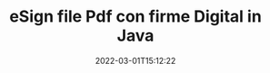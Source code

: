 ---
############################# Static ############################
layout: "auto-gen-signature"
date: 2022-03-01T15:12:22
draft: false
operation: Sign
signaturetype: Digital
fileformat: Pdf
productName: Java
lang: it
productCode: java
otherformats: pdf doc docx docm dot dotx odt ott xls xlsx xlsm xlsb ods ots xltx xltm pptx pptm
breadcrumb: Put Digital signature on Pdf for Java

############################# Head ############################
head_title: "Aggiunta di firme elettroniche digitali al file Pdf con Java"
head_description: "Inserisci la firma digitale sul file Pdf per Java utilizzando poche righe di codice. Usa l'API per la firma dei documenti di GroupDocs per firmare decine di formati di file."

############################# Header ############################
title: "eSign file Pdf con firme Digital in Java"
description: "Come aggiungere la firma Digital con poche righe di codice Java"
bg_image: "https://cms.admin.containerize.com/templates/aspose/App_Themes/V3/images/bg/header1.png"
bg_overlay: false
button:
    enable: true

############################# SubMenu ############################
submenu:
    enable: true

    left:
        img_alt: "GroupDocs.Signature for Java"
        image: "https://cms.admin.containerize.com/templates/groupdocs/images/product-logos/90x90-noborder/groupdocs-signature-java.png"
        product: "GroupDocs.Signature"
        platform: "Java"



############################# About ############################
about:
    enable: true
    title: "Informazioni su GroupDocs.Signature for Java API delle firme digitali"
    content: |
        [GroupDocs.Signature for Java](https://products.groupdocs.com/signature/java/) è un'API popolare per la firma di documenti con firme elettroniche digitali, con certificati digitali. Per le firme digitali API utilizza i file di certificato PFX per firmare documenti con chiavi private e pubbliche protette da password. Le firme digitali possono essere utilizzate per certificare documenti aziendali con una pagina particolare PDF eSign, certificare interi documenti di Microsoft Office come Word, Excel, file Powerpoint e documenti Open Office. I clienti possono facilmente manipolare le firme come modificarle, rimuoverle o modificarle. L'API fornisce un modo per cercare e verificare le firme. Inoltre, vengono fornite molte abilità per la personalizzazione delle firme.
    

############################# Steps ############################
steps:
    enable: true
    title_left: "Passaggi per firmare Pdf con Digital in Java"
    content_left: |
        [GroupDocs.Signature for Java](https://products.groupdocs.com/signature/java/) offre la possibilità di firmare documenti Pdf con firme Digital in modo rapido e semplice.
        
        * Crea un'istanza della classe Signature che fornisce il file Pdf che dovrebbe firmare come percorso o flusso di memoria
        * Crea un'istanza della classe SignOptions e imposta tutti i dati richiesti.
        * Richiama il metodo Signature.Sign() passando il file di output Pdf o il flusso di memoria

    title_right: " Requisiti di sistema"
    content_right: |
        GroupDocs.Signature for Java sono supportati su tutte le principali piattaforme e sistemi operativi. Prima di eseguire il codice seguente, assicurati di avere i seguenti prerequisiti installati sul tuo sistema.

        * Sistemi operativi: Microsoft Windows, Linux, MacOS
        * Ambienti di sviluppo: NetBeans, Intellij IDEA, Eclipse, etc.
        * Java runtime: J2SE 6.0 and above
        * Ricevi l'ultimo GroupDocs.Signature for Java da [Maven](https://repository.groupdocs.com/webapp/#/artifacts/browse/tree/General/repo/com/groupdocs/groupdocs-signature)
         
    code: |
        ```java    
                
        // Set up input Pdf file
        String filePath = "input.pdf";
        // Set up output file
        String outputFilePath = "output.pdf";
        // Provide digital certificate
        String certificateFilePath = "certificate.pfx";

        // Instantiate Signature for input file
        Signature signature = new Signature(filePath);

        //Provide sign options
        DigitalSignOptions options = new DigitalSignOptions(certificateFilePath);

        // set certificate password
        options.setPassword("1234567890");

        // set signature position
        options.setLeft(50);
        options.setTop(200);

        // sign Pdf document
        SignResult result = signature.sign(outputFilePath, options);

        ```

############################# Demos ############################
demos:
    enable: true
    title: "Firma di documenti Pdf con Digital Demo live"
    content: |
       Firma subito il file Pdf con varie firme visitando il sito web [GroupDocs.Signature App](https://products.groupdocs.app/signature/family). Demo online gratuita ti aspetta.          

############################# More Formats ############################
more_formats:
    enable: true
    title: "Altre firme Digital supportate per Java"
    content: |
        "Puoi anche firmare Pdf con altri tipi di firma. Si prega di consultare l'elenco di seguito."
    format: 
       
       
back_to_top:
    enable: true
---